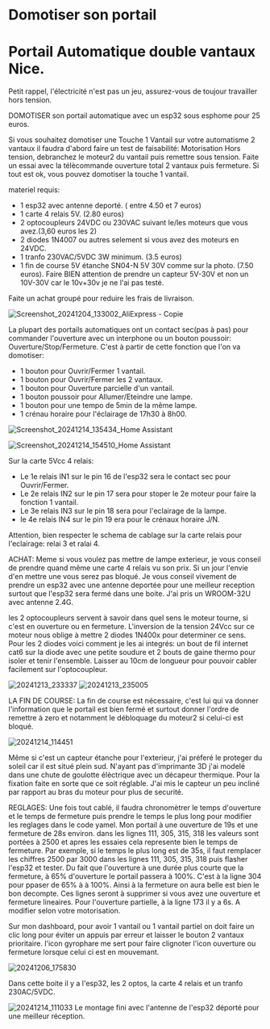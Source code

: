 # Domotiser son portail
# Portail Automatique double vantaux Nice.

Petit rappel, l'électricité n'est pas un jeu, assurez-vous de toujour travailler hors tension.

DOMOTISER son portail automatique avec un esp32 sous esphome pour 25 euros.

Si vous souhaitez domotiser une Touche 1 Vantail sur votre automatisme 2 vantaux il faudra d'abord faire un test de faisabilité:
Motorisation Hors tension, debranchez le moteur2 du vantail puis remettre sous tension. Faite un essai avec la télècommande ouverture total 2 vantaux puis fermeture.
Si tout est ok, vous pouvez domotiser la touche 1 vantail.

materiel requis:
- 1 esp32 avec antenne deporté. ( entre 4.50 et 7 euros)
- 1 carte 4 relais 5V. (2.80 euros)
- 2 optocoupleurs 24VDC ou 230VAC suivant le/les moteurs que vous avez.(3,60 euros les 2)
- 2 diodes 1N4007 ou autres selement si vous avez des moteurs en 24VDC.
- 1 tranfo 230VAC/5VDC 3W minimum. (3.5 euros)
- 1 fin de course 5V étanche SN04-N 5V 30V comme sur la photo. (7.50 euros). Faire BIEN attention de prendre un capteur 5V-30V et non un 10V-30V car le 10v+30v je ne l'ai pas testé.

Faite un achat groupé pour reduire les frais de livraison.

  ![Screenshot_20241204_133002_AliExpress - Copie](https://github.com/user-attachments/assets/cbbf3a94-3efd-42c8-a344-54b178512394)





  

La plupart des portails automatiques ont un contact sec(pas à pas) pour commander l'ouverture avec un interphone ou un bouton poussoir: Ouverture/Stop/Fermeture. C'est à partir de cette fonction que l'on va domotiser:

- 1 bouton pour Ouvrir/Fermer 1 vantail.
- 1 bouton pour Ouvrir/Fermer les 2 vantaux.
- 1 bouton pour Ouverture parcielle d'un vantail.
- 1 bouton poussoir pour Allumer/Eteindre une lampe.
- 1 bouton pour une tempo de 5min de la même lampe.
- 1 crénau horaire pour l'éclairage de 17h30 à 8h00.


![Screenshot_20241214_135434_Home Assistant](https://github.com/user-attachments/assets/f06015b5-6a12-4832-bd92-6deffd84bee9)

![Screenshot_20241214_154510_Home Assistant](https://github.com/user-attachments/assets/51731468-0e3e-4a00-9315-5657aa2c5a07)

Sur la carte 5Vcc 4 relais: 
- Le 1e relais IN1 sur le pin 16 de l'esp32 sera le contact sec pour Ouvrir/Fermer.
- Le 2e relais IN2 sur le pin 17 sera pour stoper le 2e moteur pour faire la fonction 1 vantail.
- Le 3e relais IN3 sur le pin 18 sera pour l'eclairage de la lampe.
- le 4e relais IN4 sur le pin 19 era pour le crénaux horaire J/N.

Attention, bien respecter le schema de cablage sur la carte relais pour l'eclairage: relai 3 et ralai 4.

ACHAT:
Meme si vous voulez pas mettre de lampe exterieur, je vous conseil de prendre quand même une carte 4 relais vu son prix. Si un jour l'envie d'en mettre une vous serez pas bloqué.
Je vous conseil vivement de prendre un esp32 avec une antenne deportée pour une meilleur reception surtout que l'esp32 sera fermé dans une boite. J'ai pris un WROOM-32U avec antenne 2.4G.

les 2 optocoupleurs servent à savoir dans quel sens le moteur tourne, si c'est en ouverture ou en fermeture. L'inversion de la tension 24Vcc sur ce moteur nous oblige à mettre 2 diodes 1N400x pour determiner ce sens.
Pour les 2 diodes voici comment je les ai integrés: un bout de fil internet cat6 sur la diode avec une petite soudure et 2 bouts de gaine thermo pour isoler et tenir l'ensemble. Laisser au 10cm de longueur pour pouvoir cabler facilement sur l'optocoupleur.

![20241213_233337](https://github.com/user-attachments/assets/a86f2d1d-249f-4166-aed7-bd01418cd27e)
![20241213_235005](https://github.com/user-attachments/assets/73a0f288-ece3-4e72-bfd5-5773b4240bde)


LA FIN DE COURSE:
La fin de course est nécessaire, c'est lui qui va donner l'information que le portail est bien fermé et surtout donner l'ordre de remettre à zero et notamment le débloquage du moteur2 si celui-ci est bloqué.

![20241214_114451](https://github.com/user-attachments/assets/68a6647e-5797-42a3-8ee0-fa8fd37eb93a)


Même si c'est un capteur étanche pour l'exterieur, j'ai préferé le proteger du soleil car il est situé plein sud. N'ayant pas d'imprimante 3D j'ai modelé dans une chute de goulotte élèctrique avec un décapeur thermique. Pour la fixation faite en sorte que ce soit réglable. J'ai mis le capteur un peu incliné par rapport au bras du moteur pour plus de securité.

REGLAGES:
Une fois tout cablé,  il faudra chronomètrer le temps d'ouverture et le temps de fermeture puis prendre le temps le plus long pour modifier les reglages dans le code yamel. Mon portail à une ouverture de 19s et une fermeture de 28s environ. dans les lignes 111, 305, 315, 318 les valeurs sont portées à 2500 et apres les essaies cela represente bien le temps de fermeture. Par exemple, si le temps le plus long est de 35s, il faut remplacer les chiffres 2500 par 3000 dans les lignes 111, 305, 315, 318 puis flasher l'esp32 et tester.
Du fait que l'ouverture à une durée plus courte que la fermeture, à 65% d'ouverture le portail passera à 100%. C'est à la ligne 304 pour ppaser de 65% à
à  100%. Ainsi à la fermeture on aura belle est bien le bon decompte. Ces lignes seront à supprimer si vous avez une ouverture et fermeture lineaires.
Pour l'ouverture partielle, à la ligne 173 il y a 6s. A modifier selon votre motorisation.

Sur mon dashboard, pour avoir 1 vantail ou 1 vantail partiel on doit faire un clic long pour éviter un appuis par erreur et laisser le bouton 2 vantaux prioritaire.
l'icon gyrophare me sert pour faire clignoter l'icon ouverture ou fermeture lorsque celui ci est en mouvemant.







![20241206_175830](https://github.com/user-attachments/assets/ea25d35e-8b67-41d7-abc7-e8dcedba501a)

Dans cette boite il y a l'esp32, les 2 optos, la carte 4 relais et un tranfo 230AC/5VDC.

![20241214_111033](https://github.com/user-attachments/assets/eff83ba7-c609-4ed2-b209-c53424352cd8)
Le montage fini avec l'antenne de l'esp32 déporté pour une meilleur réception.


